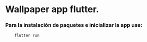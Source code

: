 # Wallpaper app flutter.

### Para la instalación de paquetes e inicializar la app use:
```
    flutter run
```